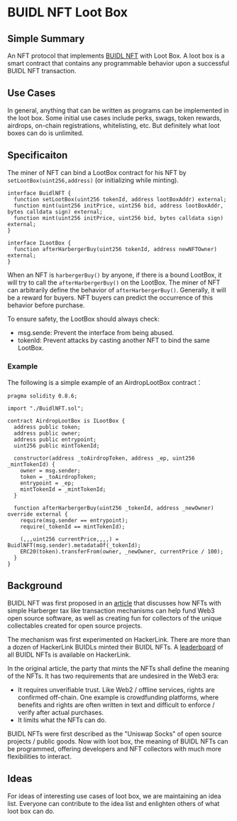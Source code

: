 # BUIDL NFT Loot Box 

## Simple Summary

An NFT protocol that implements [BUIDL NFT](https://dorafactory.medium.com/hackers-painters-open-source-projects-nfts-and-simplified-harberger-tax-b6a672ade89f) with Loot Box. A loot box is a smart contract that contains any programmable behavior upon a successful BUIDL NFT transaction.

## Use Cases

In general, anything that can be written as programs can be implemented in the loot box. Some initial use cases include perks, swags, token rewards, airdrops, on-chain registrations, whitelisting, etc. But definitely what loot boxes can do is unlimited.

## Specificaiton

The miner of NFT can bind a LootBox contract for his NFT by `setLootBox(uint256,address)` (or initializing while minting).

``` solidity
interface BuidlNFT {
  function setLootBox(uint256 tokenId, address lootBoxAddr) external;
  function mint(uint256 initPrice, uint256 bid, address lootBoxAddr, bytes calldata sign) external;
  function mint(uint256 initPrice, uint256 bid, bytes calldata sign) external;
}

interface ILootBox {
  function afterHarbergerBuy(uint256 tokenId, address newNFTOwner) external;
}
```

When an NFT is `harbergerBuy()` by anyone, if there is a bound LootBox, it will try to call the `afterHarbergerBuy()` on the LootBox. The miner of NFT can arbitrarily define the behavior of `afterHarbergerBuy()`. Generally, it will be a reward for buyers. NFT buyers can predict the occurrence of this behavior before purchase.

To ensure safety, the LootBox should always check:

- msg.sende: Prevent the interface from being abused.
- tokenId: Prevent attacks by casting another NFT to bind the same LootBox.

### Example

The following is a simple example of an AirdropLootBox contract：

``` solidity
pragma solidity 0.8.6;

import "./BuidlNFT.sol";

contract AirdropLootBox is ILootBox {
  address public token;
  address public owner;
  address public entrypoint;
  uint256 public mintTokenId;

  constructor(address _toAirdropToken, address _ep, uint256 _mintTokenId) {
    owner = msg.sender;
    token = _toAirdropToken;
    entrypoint = _ep;
    mintTokenId = _mintTokenId;
  }

  function afterHarbergerBuy(uint256 _tokenId, address _newOwner) override external {
    require(msg.sender == entrypoint);
    require(_tokenId == mintTokenId);

    (,,,uint256 currentPrice,,,,) = BuidlNFT(msg.sender).metadataOf(_tokenId);
    ERC20(token).transferFrom(owner, _newOwner, currentPrice / 100);
  }
}
```

## Background

BUIDL NFT was first proposed in an [article](https://dorafactory.medium.com/hackers-painters-open-source-projects-nfts-and-simplified-harberger-tax-b6a672ade89f) that discusses how NFTs with simple Harberger tax like transaction mechanisms can help fund Web3 open source software, as well as creating fun for collectors of the unique collectables created for open source projects.

The mechanism was first experimented on HackerLink. There are more than a dozen of HackerLink BUIDLs minted their BUIDL NFTs. A [leaderboard](https://hackerlink.io/buidl/leaderboard) of all BUIDL NFTs is available on HackerLink.

In the original article, the party that mints the NFTs shall define the meaning of the NFTs. It has two requirements that are undesired in the Web3 era:

- It requires unverifiable trust. Like Web2 / offline services, rights are confirmed off-chain. One example is crowdfunding platforms, where benefits and rights are often written in text and difficult to enforce / verify after actual purchases.
- It limits what the NFTs can do.

BUIDL NFTs were first described as the "Uniswap Socks" of open source projects / public goods. Now with loot box, the meaning of BUIDL NFTs can be programmed, offering developers and NFT collectors with much more flexibilities to interact.

## Ideas

For ideas of interesting use cases of loot box, we are maintaining an idea list. Everyone can contribute to the idea list and enlighten others of what loot box can do.